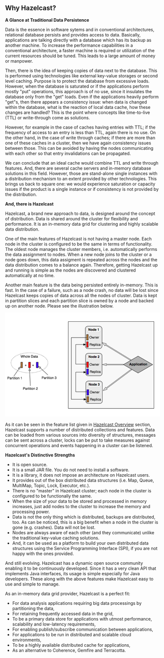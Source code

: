 
## Why Hazelcast?



**A Glance at Traditional Data Persistence**

Data is the essence in software sytems and in conventional architectures, relational database persists and provides access to data. Basically, applications are talking directly with a database which has its backup as another machine. To increase the performance capabilities in a conventional architecture, a faster machine is required or utilization of the current resources should be tuned. This leads to a large amount of money or manpower.

Then, there is the idea of keeping copies of data next to the database. This is performed using technologies like external key-value storages or second level caching. Purpose is to protect the database from excessive loads. However, when the database is saturated or if the applications perform mostly "put" operations, this approach is of no use, since it insulates the database only from the "get" loads. Even if the applications heavily perform "get"s, then there appears a consistency issue: when data is changed within the database, what is the reaction of local data cache, how these changes are handled? This is the point where concepts like time-to-live (TTL) or write-through come as solutions. 

However, for example in the case of caches having entries with TTL; if the frequency of access to an entry is less than TTL, again there is no use. On the other hand, in the case of write through caches; if there are more than one of these caches in a cluster, then we have again consistency issues between those. This can be avoided by having the nodes communicating with each other so that entry invalidations can be propagated.

We can conclude that an ideal cache would combine TTL and write through features. And, there are several cache servers and in-memory database solutions in this field. However, those are stand-alone single instances with a distribution mechanism to an extent provided by other technologies. This brings us back to square one: we would experience saturation or capacity issues if the product is a single instance or if consistency is not provided by the distribution. 

**And, there is Hazelcast**

Hazelcast, a brand new approach to data, is designed around the concept of distribution. Data is shared around the cluster for flexibility and performance. It is an in-memory data grid for clustering and highly scalable data distribution.

One of the main features of Hazelcast is not having a master node. Each node in the cluster is configured to be the same in terms of functionality. The oldest node manages the cluster members, i.e. automatically performs the data assignment to nodes. When a new node joins to the cluster or a node goes down, this data assigment is repeated across the nodes and the data distribution comes to a balance again. Therefore, getting Hazelcast up and running is  simple as the nodes are discovered and clustered automatically at no time.

Another main feature is the data being persisted entirely in-memory. This is  fast. In the case of a failure, such as a node crash, no data will be lost since Hazelcast keeps copies of data across all the nodes of cluster. Data is kept in partition slices and each partition slice is owned by a node and backed up on another node. Please see the illustration below.

![](images/WhyHazelcast.jpg)



As it can be seen in the feature list given in [Hazelcast Overview](#hazelcast-overview) section, Hazelcast supports a number of distributed collections and features. Data can be loaded from various sources into diversity of structures, messages can be sent across a cluster, locks can be put to take measures against concurrent operations and events happening in a cluster can be listened. 

**Hazelcast's Distinctive Strengths**


* It is open source.
* It is a small JAR file. You do not need to install a software.
* It is a library, it does not impose an architecture on Hazelcast users.
* It provides out of the box distributed data structures (i.e. Map, Queue, MultiMap, Topic, Lock, Executor, etc.).
* There is no "master" in Hazelcast cluster; each node in the cluster is configured to be functionally the same.
* When the size of your data to be stored and processed in memory increases, just add nodes to the cluster to increase the memory and processing power.
* Data is not the only thing which is distributed, backups are distributed, too. As can be noticed, this is a big benefit when a node in the cluster is gone (e.g. crashes). Data will not be lost.
* Nodes are always aware of each other (and they communicate) unlike the traditional key-value caching solutions.
* And, it can be used as a platform to build your own distributed data structures using the Service Programming Interface (SPI), if you are not happy with the ones provided.

And still evolving. Hazelcast has a dynamic open source community enabling it to be continuously developed. Since it has a very clean API that implements Java interfaces, its usage is simple especially for Java developers. These along with the above features make Hazelcast easy to use and simple to manage.

As an in-memory data grid provider, Hazelcast is a perfect fit:

-	For data analysis applications requiring big data processings by partitioning the data,
-	For retaining frequently accessed data in the grid,
-	To be a primary data store for applications with utmost performance, scalability and low-latency requirements,
-	For enabling publish/subscribe communication between applications,
-	For applications to be run in distributed and scalable cloud environments,
-	To be a highly available distributed cache for applications,
-	As an alternative to Coherence, Gemfire and Terracotta.

